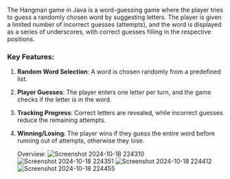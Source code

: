 The Hangman game in Java is a word-guessing game where the player tries to guess a randomly chosen word by suggesting letters. The player is given a limited number of incorrect guesses (attempts), and the word is displayed as a series of underscores, with correct guesses filling in the respective positions.

### Key Features:
1. **Random Word Selection**: A word is chosen randomly from a predefined list.
2. **Player Guesses**: The player enters one letter per turn, and the game checks if the letter is in the word.
3. **Tracking Progress**: Correct letters are revealed, while incorrect guesses reduce the remaining attempts.
4. **Winning/Losing**: The player wins if they guess the entire word before running out of attempts, otherwise they lose.
   
   Overview:
![Screenshot 2024-10-18 224310](https://github.com/user-attachments/assets/fce8fedf-2649-457e-96c9-c5e9b327b12d)
![Screenshot 2024-10-18 224351](https://github.com/user-attachments/assets/fb8c94e4-1579-4f77-aecd-588dab9844ba)
![Screenshot 2024-10-18 224412](https://github.com/user-attachments/assets/88e6f860-fe6b-4ef0-86a5-ac3f15f30908)
![Screenshot 2024-10-18 224455](https://github.com/user-attachments/assets/f0b4996e-48ba-4ea7-94ad-ffe5c339bf7f)
